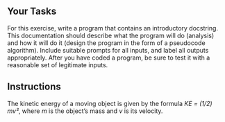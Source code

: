 ## Your Tasks

For this exercise, write a program that contains an introductory docstring. This documentation should describe what the program will do (analysis) and how it will do it (design the program in the form of a pseudocode algorithm). Include suitable prompts for all inputs, and label all outputs appropriately. After you have coded a program, be sure to test it with a reasonable set of legitimate inputs.

## Instructions

The kinetic energy of a moving object is given by the formula _KE = (1/2) mv²_, where _m_ is the object’s mass and _v_ is its velocity.
